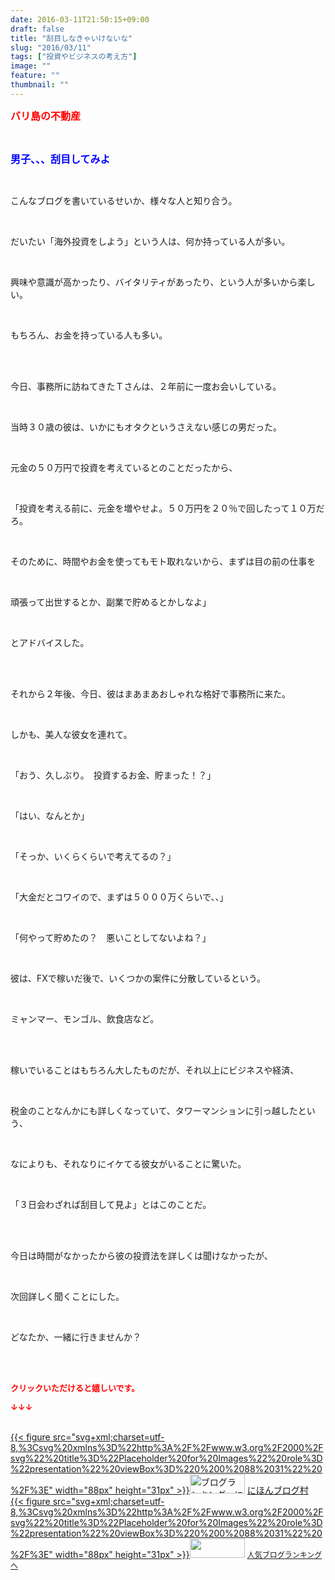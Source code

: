 ```yaml
---
date: 2016-03-11T21:50:15+09:00
draft: false
title: "刮目しなきゃいけないな"
slug: "2016/03/11"
tags: ["投資やビジネスの考え方"]
image: ""
feature: ""
thumbnail: ""
---
```

<p><font color="#ff0000" size="3"><strong>バリ島の不動産</strong></font></p><br/><p><font color="#0000ff" size="3"><strong>男子、、、刮目してみよ</strong></font></p><br/><p>こんなブログを書いているせいか、様々な人と知り合う。</p><br/><p>だいたい「海外投資をしよう」という人は、何か持っている人が多い。</p><br/><p>興味や意識が高かったり、バイタリティがあったり、という人が多いから楽しい。</p><br/><p>もちろん、お金を持っている人も多い。</p><br/><br/><p>今日、事務所に訪ねてきたＴさんは、２年前に一度お会いしている。</p><br/><p>当時３０歳の彼は、いかにもオタクというさえない感じの男だった。</p><br/><p>元金の５０万円で投資を考えているとのことだったから、</p><br/><p>「投資を考える前に、元金を増やせよ。５０万円を２０％で回したって１０万だろ。</p><br/><p>そのために、時間やお金を使ってもモト取れないから、まずは目の前の仕事を</p><br/><p>頑張って出世するとか、副業で貯めるとかしなよ」</p><br/><p>とアドバイスした。</p><br/><br/><p>それから２年後、今日、彼はまあまあおしゃれな格好で事務所に来た。</p><br/><p>しかも、美人な彼女を連れて。</p><br/><p>「おう、久しぶり。　投資するお金、貯まった！？」</p><br/><p>「はい、なんとか」</p><br/><p>「そっか、いくらくらいで考えてるの？」</p><br/><p>「大金だとコワイので、まずは５０００万くらいで、、」</p><br/><p>「何やって貯めたの？　悪いことしてないよね？」</p><br/><p>彼は、FXで稼いだ後で、いくつかの案件に分散しているという。</p><br/><p>ミャンマー、モンゴル、飲食店など。</p><br/><br/><p>稼いでいることはもちろん大したものだが、それ以上にビジネスや経済、</p><br/><p>税金のことなんかにも詳しくなっていて、タワーマンションに引っ越したという、</p><br/><p>なによりも、それなりにイケてる彼女がいることに驚いた。</p><br/><p>「３日会わざれば刮目して見よ」とはこのことだ。</p><br/><br/><p>今日は時間がなかったから彼の投資法を詳しくは聞けなかったが、</p><br/><p>次回詳しく聞くことにした。</p><br/><p>どなたか、一緒に行きませんか？</p><br/><br/><p><font color="#ff0000" size="2"><strong>クリックいただけると嬉しいです。<br/></strong></font></p><p><font color="#ff0000" size="2"><strong>↓↓↓</strong></font></p><p><br/><a href="http://www.blogmura.com/ranking.html" target="_blank">{{< figure src="svg+xml;charset=utf-8,%3Csvg%20xmlns%3D%22http%3A%2F%2Fwww.w3.org%2F2000%2Fsvg%22%20title%3D%22Placeholder%20for%20Images%22%20role%3D%22presentation%22%20viewBox%3D%220%200%2088%2031%22%20%2F%3E" width="88px" height="31px" >}}<noscript><img border="0" alt="ブログランキング・にほんブログ村へ" src="https://img-proxy.blog-video.jp/images?url=http%3A%2F%2Fwww.blogmura.com%2Fimg%2Fwww88_31.gif" width="88" height="31"></noscript></a> <a href="http://www.blogmura.com/ranking.html" target="_blank">にほんブログ村</a> <br/><a title="人気ブログランキングへ" href="link.php?1804582">{{< figure src="svg+xml;charset=utf-8,%3Csvg%20xmlns%3D%22http%3A%2F%2Fwww.w3.org%2F2000%2Fsvg%22%20title%3D%22Placeholder%20for%20Images%22%20role%3D%22presentation%22%20viewBox%3D%220%200%2088%2031%22%20%2F%3E" width="88px" height="31px" >}}<noscript><img border="0" src="https://blog.with2.net/img/banner/banner_22.gif" width="88" height="31"></noscript></a> <a style="FONT-SIZE: 12px" href="link.php?1804582">人気ブログランキングへ</a> </p>

